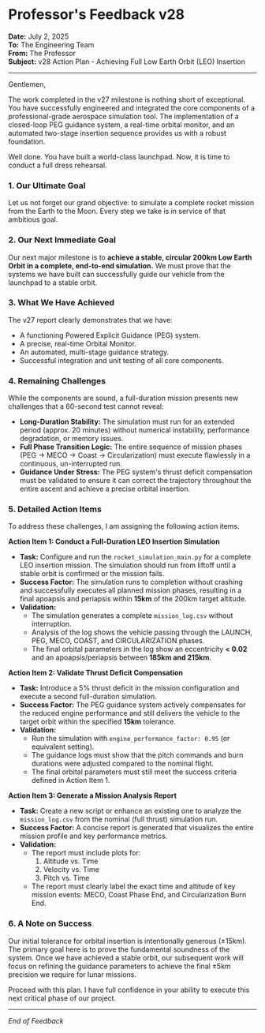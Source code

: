 # Professor's Feedback v28

**Date:** July 2, 2025  
**To:** The Engineering Team  
**From:** The Professor  
**Subject:** v28 Action Plan - Achieving Full Low Earth Orbit (LEO) Insertion

---

Gentlemen,

The work completed in the v27 milestone is nothing short of exceptional. You have successfully engineered and integrated the core components of a professional-grade aerospace simulation tool. The implementation of a closed-loop PEG guidance system, a real-time orbital monitor, and an automated two-stage insertion sequence provides us with a robust foundation.

Well done. You have built a world-class launchpad. Now, it is time to conduct a full dress rehearsal.

### 1. Our Ultimate Goal

Let us not forget our grand objective: to simulate a complete rocket mission from the Earth to the Moon. Every step we take is in service of that ambitious goal.

### 2. Our Next Immediate Goal

Our next major milestone is to **achieve a stable, circular 200km Low Earth Orbit in a complete, end-to-end simulation.** We must prove that the systems we have built can successfully guide our vehicle from the launchpad to a stable orbit.

### 3. What We Have Achieved

The v27 report clearly demonstrates that we have:
- A functioning Powered Explicit Guidance (PEG) system.
- A precise, real-time Orbital Monitor.
- An automated, multi-stage guidance strategy.
- Successful integration and unit testing of all core components.

### 4. Remaining Challenges

While the components are sound, a full-duration mission presents new challenges that a 60-second test cannot reveal:

- **Long-Duration Stability:** The simulation must run for an extended period (approx. 20 minutes) without numerical instability, performance degradation, or memory issues.
- **Full Phase Transition Logic:** The entire sequence of mission phases (PEG → MECO → Coast → Circularization) must execute flawlessly in a continuous, un-interrupted run.
- **Guidance Under Stress:** The PEG system's thrust deficit compensation must be validated to ensure it can correct the trajectory throughout the entire ascent and achieve a precise orbital insertion.

### 5. Detailed Action Items

To address these challenges, I am assigning the following action items.

**Action Item 1: Conduct a Full-Duration LEO Insertion Simulation**
- **Task:** Configure and run the `rocket_simulation_main.py` for a complete LEO insertion mission. The simulation should run from liftoff until a stable orbit is confirmed or the mission fails.
- **Success Factor:** The simulation runs to completion without crashing and successfully executes all planned mission phases, resulting in a final apoapsis and periapsis within **15km** of the 200km target altitude.
- **Validation:**
    - The simulation generates a complete `mission_log.csv` without interruption.
    - Analysis of the log shows the vehicle passing through the LAUNCH, PEG, MECO, COAST, and CIRCULARIZATION phases.
    - The final orbital parameters in the log show an eccentricity **< 0.02** and an apoapsis/periapsis between **185km and 215km**.

**Action Item 2: Validate Thrust Deficit Compensation**
- **Task:** Introduce a 5% thrust deficit in the mission configuration and execute a second full-duration simulation.
- **Success Factor:** The PEG guidance system actively compensates for the reduced engine performance and still delivers the vehicle to the target orbit within the specified **15km** tolerance.
- **Validation:**
    - Run the simulation with `engine_performance_factor: 0.95` (or equivalent setting).
    - The guidance logs must show that the pitch commands and burn durations were adjusted compared to the nominal flight.
    - The final orbital parameters must still meet the success criteria defined in Action Item 1.

**Action Item 3: Generate a Mission Analysis Report**
- **Task:** Create a new script or enhance an existing one to analyze the `mission_log.csv` from the nominal (full thrust) simulation run.
- **Success Factor:** A concise report is generated that visualizes the entire mission profile and key performance metrics.
- **Validation:**
    - The report must include plots for:
        1.  Altitude vs. Time
        2.  Velocity vs. Time
        3.  Pitch vs. Time
    - The report must clearly label the exact time and altitude of key mission events: MECO, Coast Phase End, and Circularization Burn End.

### 6. A Note on Success

Our initial tolerance for orbital insertion is intentionally generous (±15km). The primary goal here is to prove the fundamental soundness of the system. Once we have achieved a stable orbit, our subsequent work will focus on refining the guidance parameters to achieve the final ±5km precision we require for lunar missions.

Proceed with this plan. I have full confidence in your ability to execute this next critical phase of our project.

---
*End of Feedback*
